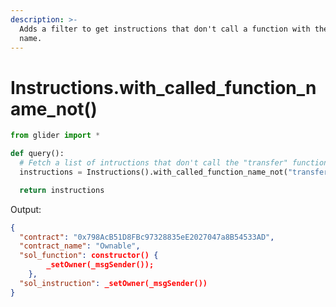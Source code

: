 ```yaml
---
description: >-
  Adds a filter to get instructions that don't call a function with the given
  name.
---
```


# Instructions.with\_called\_function\_name\_not()

```python
from glider import *

def query():
  # Fetch a list of intructions that don't call the "transfer" function
  instructions = Instructions().with_called_function_name_not("transfer").exec(1)

  return instructions
```

Output:

```json
{
  "contract": "0x798AcB51D8FBc97328835eE2027047a8B54533AD",
  "contract_name": "Ownable",
  "sol_function": constructor() {
        _setOwner(_msgSender());
    },
  "sol_instruction": _setOwner(_msgSender())
}
```
